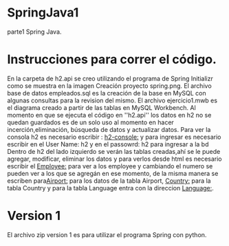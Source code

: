 # SpringJava1
parte1 Spring Java.
# Instrucciones para correr el código. 
En la carpeta de h2.api se creo utilizando el programa de Spring Initializr como se muestra en la imagen Creación proyecto spring.png.
El archivo base de datos empleados.sql es la creación de la base en MySQL con algunas consultas para la revision del mismo.
El archivo  ejercicio1.mwb es el diagrama creado a partir de las tablas en MySQL Workbench.
Al momento en que se ejecuta el código en ''h2.api'' los datos en h2 no se quedan guardados  es de un solo uso al momento en hacer incerción,eliminación, búsqueda de datos y actualizar datos.
Para ver la consola h2 es necesario escribir : [h2-console:](http://localhost:8080/h2-console/)  y para ingresar es necesario escribir en el User Name: h2 y en el passowrd: h2 para ingresar a la bd 
Dentro de h2 del lado izquierdo se verán las tablas creadas,ahí se le puede agregar, modificar, eliminar los datos y para verlos desde html es necesario escribir el [Employee:](http://localhost:8080/employee/1) para ver a los employee y cambiando el numero se pueden ver a los que se agregán en ese momento, de la misma manera se escriben para[Airport:]( http://localhost:8080/airport/1) para los datos de la tabla Airport, [Country:](http://localhost:8080/country/1) para la tabla Country y para la tabla Language entra con la direccion [Language:](http://localhost:8080/language/1).
# Version 1
El archivo zip version 1 es para utilizar el programa Spring con python.
